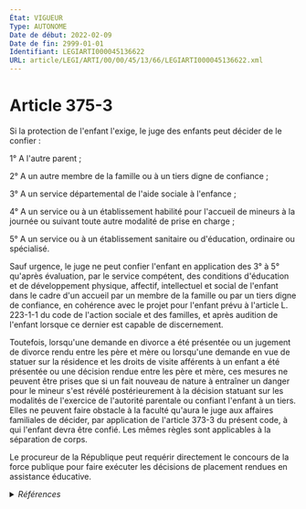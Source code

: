 ```yaml
---
État: VIGUEUR
Type: AUTONOME
Date de début: 2022-02-09
Date de fin: 2999-01-01
Identifiant: LEGIARTI000045136622
URL: article/LEGI/ARTI/00/00/45/13/66/LEGIARTI000045136622.xml
---
```


<h1>Article 375-3</h1>

Si la protection de l'enfant l'exige, le juge des enfants peut décider de le
confier :<br />

1° A l'autre parent ;<br />

2° A un autre membre de la famille ou à un tiers digne de confiance ;<br />

3° A un service départemental de l'aide sociale à l'enfance ;<br />

4° A un service ou à un établissement habilité pour l'accueil de mineurs à la
journée ou suivant toute autre modalité de prise en charge ;<br />

5° A un service ou à un établissement sanitaire ou d'éducation, ordinaire ou
spécialisé.<br />

Sauf urgence, le juge ne peut confier l'enfant en application des 3° à 5°
qu'après évaluation, par le service compétent, des conditions d'éducation et de
développement physique, affectif, intellectuel et social de l'enfant dans le
cadre d'un accueil par un membre de la famille ou par un tiers digne de
confiance, en cohérence avec le projet pour l'enfant prévu à l'article L.
223-1-1 du code de l'action sociale et des familles, et après audition de
l'enfant lorsque ce dernier est capable de discernement.<br />

Toutefois, lorsqu'une demande en divorce a été présentée ou un jugement de
divorce rendu entre les père et mère ou lorsqu'une demande en vue de statuer sur
la résidence et les droits de visite afférents à un enfant a été présentée ou
une décision rendue entre les père et mère, ces mesures ne peuvent être prises
que si un fait nouveau de nature à entraîner un danger pour le mineur s'est
révélé postérieurement à la décision statuant sur les modalités de l'exercice de
l'autorité parentale ou confiant l'enfant à un tiers. Elles ne peuvent faire
obstacle à la faculté qu'aura le juge aux affaires familiales de décider, par
application de l'article 373-3 du présent code, à qui l'enfant devra être
confié. Les mêmes règles sont applicables à la séparation de corps.<br />

Le procureur de la République peut requérir directement le concours de la force
publique pour faire exécuter les décisions de placement rendues en assistance
éducative.


<details>
  <summary><em>Références</em></summary>

  <h2>Articles faisant référence à l'article</h2>
  
  <ul>
    <li>
      <a href="https://legal.tricoteuses.fr//redirection/LEGIARTI000045136663?vers=git&vers=legifrance">Code civil - article 373-3 AUTONOME VIGUEUR, en vigueur depuis le 2022-02-09</a> CITATION cible
    </li>
    <li>
      <a href="https://legal.tricoteuses.fr//redirection/LEGIARTI000045136604?vers=git&vers=legifrance">Code de l'action sociale et des familles - article L221-4 AUTONOME VIGUEUR, en vigueur depuis le 2022-02-09</a> CITATION source
    </li>
    <li>
      <a href="https://legal.tricoteuses.fr//redirection/LEGIARTI000045134332?vers=git&vers=legifrance">LOI n° 2022-140 du 7 février 2022 relative à la protection des enfants - article 1 ENTIEREMENT_MODIF</a> MODIFIE source
    </li>
  </ul>
  
  <h2>Références faites par l'article</h2>
  
  <ul>
    <li>
      1988-10-06 CITATION cible <a href="https://legal.tricoteuses.fr//redirection/LEGIARTI000006683693?vers=git&vers=legifrance">Décret n°88-949 du 6 octobre 1988 relatif à l'habilitation des personnes physiques, établissements, services ou organismes publics ou privés auxquels l'autorité judiciaire confie habituellement des mineurs ou l'exécution de mesures les concernant - article 1 AUTONOME MODIFIE, en vigueur du 1988-10-08 au 2003-03-06</a>
    </li>
    <li>
      2016-03-14 CITATION cible <a href="https://legal.tricoteuses.fr//redirection/LEGIARTI000032205912?vers=git&vers=legifrance">LOI n° 2016-297 du 14 mars 2016 relative à la protection de l'enfant - article 27 ENTIEREMENT_MODIF</a>
    </li>
    <li>
      2016-03-14 CITATION cible <a href="https://legal.tricoteuses.fr//redirection/LEGIARTI000032205948?vers=git&vers=legifrance">LOI n° 2016-297 du 14 mars 2016 relative à la protection de l'enfant - article 29 ENTIEREMENT_MODIF</a>
    </li>
    <li>
      2016-03-14 CITATION cible <a href="https://legal.tricoteuses.fr//redirection/LEGIARTI000032205914?vers=git&vers=legifrance">LOI n° 2016-297 du 14 mars 2016 relative à la protection de l'enfant - article 6 ENTIEREMENT_MODIF</a>
    </li>
    <li>
      2016-09-28 CITATION cible <a href="https://legal.tricoteuses.fr//redirection/LEGIARTI000033167320?vers=git&vers=legifrance">Décret n° 2016-1283 du 28 septembre 2016 relatif au référentiel fixant le contenu du projet pour l'enfant prévu à l'article L. 223-1-1 du code de l'action sociale et des familles - article 1 ENTIEREMENT_MODIF</a>
    </li>
    <li>
      2016-10-12 CITATION cible <a href="https://legal.tricoteuses.fr//redirection/LEGITEXT000033244701?vers=git&vers=legifrance">Décret n° 2016-1375 du 12 octobre 2016 relatif à la constitution, à l'attribution et au versement, à partir de l'allocation de rentrée scolaire, du pécule mentionné à l'article L. 543-3 du code de la sécurité sociale VIGUEUR</a>
    </li>
    <li>
      2017-02-28 CITATION cible <a href="https://legal.tricoteuses.fr//redirection/LEGIARTI000034107732?vers=git&vers=legifrance">LOI n° 2017-258 du 28 février 2017 relative à la sécurité publique - article 31 AUTONOME VIGUEUR, en vigueur depuis le 2017-03-02</a>
    </li>
    <li>
      2017-11-15 CITATION cible <a href="https://legal.tricoteuses.fr//redirection/LEGIARTI000036034270?vers=git&vers=legifrance">Décret n° 2017-1572 du 15 novembre 2017 relatif aux modalités d'organisation de la visite en présence d'un tiers prévue à l'article 375-7 du code civil - article 1 ENTIEREMENT_MODIF</a>
    </li>
    <li>
      2020-03-25 CITATION cible <a href="https://legal.tricoteuses.fr//redirection/LEGIARTI000041899558?vers=git&vers=legifrance">Ordonnance n° 2020-304 du 25 mars 2020 portant adaptation des règles applicables aux juridictions de l'ordre judiciaire statuant en matière non pénale et aux contrats de syndic de copropriété - article 14 AUTONOME VIGUEUR, en vigueur depuis le 2020-05-21</a>
    </li>
    <li>
      2021-07-12 CITATION cible <a href="https://legal.tricoteuses.fr//redirection/LEGIARTI000043790273?vers=git&vers=legifrance">Décret n° 2021-929 du 12 juillet 2021 fixant les modalités de transmission d'informations par le ministère de la justice à l'Observatoire national de la protection de l'enfance - article 6 ENTIEREMENT_MODIF</a>
    </li>
    <li>
      2022-02-07 MODIFIE cible <a href="https://legal.tricoteuses.fr//redirection/LEGIARTI000045134332?vers=git&vers=legifrance">LOI n° 2022-140 du 7 février 2022 relative à la protection des enfants - article 1 ENTIEREMENT_MODIF</a>
    </li>
    <li>
      2023-08-28 CITATION cible <a href="https://legal.tricoteuses.fr//redirection/LEGIARTI000048007782?vers=git&vers=legifrance">Décret n° 2023-826 du 28 août 2023 relatif aux modalités d'accompagnement du tiers digne de confiance, de l'accueil durable et bénévole par un tiers et de désignation de la personne de confiance par un mineur - article 1 ENTIEREMENT_MODIF</a>
    </li>
    <li>
      2999-01-01 CITATION source <a href="https://legal.tricoteuses.fr//redirection/LEGIARTI000045136663?vers=git&vers=legifrance">Code civil - article 373-3 AUTONOME VIGUEUR, en vigueur depuis le 2022-02-09</a>
    </li>
    <li>
      2999-01-01 CITATION cible <a href="https://legal.tricoteuses.fr//redirection/LEGIARTI000041473294?vers=git&vers=legifrance">Code civil - article 375-4 AUTONOME VIGUEUR, en vigueur depuis le 2019-12-30</a>
    </li>
    <li>
      2999-01-01 CITATION cible <a href="https://legal.tricoteuses.fr//redirection/LEGIARTI000032655173?vers=git&vers=legifrance">Code civil - article 375-5 AUTONOME VIGUEUR, en vigueur depuis le 2016-06-05</a>
    </li>
    <li>
      2999-01-01 CITATION cible <a href="https://legal.tricoteuses.fr//redirection/LEGIARTI000045136610?vers=git&vers=legifrance">Code civil - article 375-7 AUTONOME VIGUEUR, en vigueur depuis le 2022-02-09</a>
    </li>
    <li>
      2999-01-01 CITATION cible <a href="https://legal.tricoteuses.fr//redirection/LEGIARTI000006426871?vers=git&vers=legifrance">Code civil - article 375-9 AUTONOME VIGUEUR, en vigueur depuis le 2007-03-06</a>
    </li>
    <li>
      2999-01-01 CITATION cible <a href="https://legal.tricoteuses.fr//redirection/LEGIARTI000048007811?vers=git&vers=legifrance">Code de l'action sociale et des familles - article D221-24-2 AUTONOME VIGUEUR, en vigueur depuis le 2023-08-31</a>
    </li>
    <li>
      2999-01-01 CITATION cible <a href="https://legal.tricoteuses.fr//redirection/LEGIARTI000048007813?vers=git&vers=legifrance">Code de l'action sociale et des familles - article D221-24-3 AUTONOME VIGUEUR, en vigueur depuis le 2023-08-31</a>
    </li>
    <li>
      2999-01-01 CITATION cible <a href="https://legal.tricoteuses.fr//redirection/LEGIARTI000048007815?vers=git&vers=legifrance">Code de l'action sociale et des familles - article D221-24-4 AUTONOME VIGUEUR, en vigueur depuis le 2023-08-31</a>
    </li>
    <li>
      2999-01-01 CITATION cible <a href="https://legal.tricoteuses.fr//redirection/LEGIARTI000033167658?vers=git&vers=legifrance">Code de l'action sociale et des familles - article D223-16 AUTONOME VIGUEUR, en vigueur depuis le 2016-10-01</a>
    </li>
    <li>
      2999-01-01 CITATION cible <a href="https://legal.tricoteuses.fr//redirection/LEGIARTI000033514167?vers=git&vers=legifrance">Code de l'action sociale et des familles - article D223-28 AUTONOME VIGUEUR, en vigueur depuis le 2016-12-03</a>
    </li>
    <li>
      2999-01-01 CITATION cible <a href="https://legal.tricoteuses.fr//redirection/LEGIARTI000043791939?vers=git&vers=legifrance">Code de l'action sociale et des familles - article D226-3-7 AUTONOME VIGUEUR, en vigueur depuis le 2021-09-30</a>
    </li>
    <li>
      2999-01-01 CITATION cible <a href="https://legal.tricoteuses.fr//redirection/LEGIARTI000043617173?vers=git&vers=legifrance">Code de l'action sociale et des familles - article D316-2 AUTONOME VIGUEUR, en vigueur depuis le 2021-09-30</a>
    </li>
    <li>
      2999-01-01 CITATION cible <a href="https://legal.tricoteuses.fr//redirection/LEGIARTI000045135163?vers=git&vers=legifrance">Code de l'action sociale et des familles - article L221-2-5 AUTONOME VIGUEUR, en vigueur depuis le 2022-02-09</a>
    </li>
    <li>
      2999-01-01 CITATION cible <a href="https://legal.tricoteuses.fr//redirection/LEGIARTI000045136604?vers=git&vers=legifrance">Code de l'action sociale et des familles - article L221-4 AUTONOME VIGUEUR, en vigueur depuis le 2022-02-09</a>
    </li>
    <li>
      2999-01-01 CITATION cible <a href="https://legal.tricoteuses.fr//redirection/LEGIARTI000049050913?vers=git&vers=legifrance">Code de l'action sociale et des familles - article L222-5 AUTONOME VIGUEUR, en vigueur depuis le 2024-01-28</a>
    </li>
    <li>
      2999-01-01 CITATION cible <a href="https://legal.tricoteuses.fr//redirection/LEGIARTI000045137095?vers=git&vers=legifrance">Code de l'action sociale et des familles - article L223-3 AUTONOME VIGUEUR, en vigueur depuis le 2022-02-09</a>
    </li>
    <li>
      2999-01-01 CITATION cible <a href="https://legal.tricoteuses.fr//redirection/LEGIARTI000032207428?vers=git&vers=legifrance">Code de l'action sociale et des familles - article L223-3-1 AUTONOME VIGUEUR, en vigueur depuis le 2016-03-16</a>
    </li>
    <li>
      2999-01-01 CITATION cible <a href="https://legal.tricoteuses.fr//redirection/LEGIARTI000045205199?vers=git&vers=legifrance">Code de l'action sociale et des familles - article L223-5 AUTONOME VIGUEUR, en vigueur depuis le 2022-02-23</a>
    </li>
    <li>
      2999-01-01 CITATION cible <a href="https://legal.tricoteuses.fr//redirection/LEGIARTI000045137287?vers=git&vers=legifrance">Code de l'action sociale et des familles - article L226-3-3 AUTONOME VIGUEUR, en vigueur depuis le 2022-02-09</a>
    </li>
    <li>
      2999-01-01 CITATION cible <a href="https://legal.tricoteuses.fr//redirection/LEGIARTI000027572876?vers=git&vers=legifrance">Code de l'action sociale et des familles - article L227-2 AUTONOME VIGUEUR, en vigueur depuis le 2015-03-22</a>
    </li>
    <li>
      2999-01-01 CITATION cible <a href="https://legal.tricoteuses.fr//redirection/LEGIARTI000032206557?vers=git&vers=legifrance">Code de l'action sociale et des familles - article L227-2-1 AUTONOME VIGUEUR, en vigueur depuis le 2016-03-16</a>
    </li>
    <li>
      2999-01-01 CITATION cible <a href="https://legal.tricoteuses.fr//redirection/LEGIARTI000006796947?vers=git&vers=legifrance">Code de l'action sociale et des familles - article L228-3 AUTONOME VIGUEUR, en vigueur depuis le 2000-12-23</a>
    </li>
    <li>
      2999-01-01 CITATION cible <a href="https://legal.tricoteuses.fr//redirection/LEGIARTI000036034344?vers=git&vers=legifrance">Code de l'action sociale et des familles - article R223-31 AUTONOME VIGUEUR, en vigueur depuis le 2017-11-18</a>
    </li>
    <li>
      2999-01-01 CITATION cible <a href="https://legal.tricoteuses.fr//redirection/LEGIARTI000006681259?vers=git&vers=legifrance">Code de la famille et de l'aide sociale - article 123-4 AUTONOME ABROGE, en vigueur du 1986-01-08 au 2000-12-23</a>
    </li>
    <li>
      2999-01-01 CITATION cible <a href="https://legal.tricoteuses.fr//redirection/LEGIARTI000006681043?vers=git&vers=legifrance">Code de la famille et de l'aide sociale - article 46 AUTONOME ABROGE, en vigueur du 1989-07-14 au 2000-12-23</a>
    </li>
    <li>
      2999-01-01 CITATION cible <a href="https://legal.tricoteuses.fr//redirection/LEGIARTI000006681049?vers=git&vers=legifrance">Code de la famille et de l'aide sociale - article 49 AUTONOME ABROGE, en vigueur du 1959-01-08 au 1986-01-08</a>
    </li>
    <li>
      2999-01-01 CITATION cible <a href="https://legal.tricoteuses.fr//redirection/LEGIARTI000006681147?vers=git&vers=legifrance">Code de la famille et de l'aide sociale - article 57 AUTONOME ABROGE, en vigueur du 1989-07-14 au 2000-12-23</a>
    </li>
    <li>
      2999-01-01 CITATION cible <a href="https://legal.tricoteuses.fr//redirection/LEGIARTI000006681214?vers=git&vers=legifrance">Code de la famille et de l'aide sociale - article 85 AUTONOME ABROGE, en vigueur du 1986-01-08 au 2000-12-23</a>
    </li>
    <li>
      2999-01-01 CITATION cible <a href="https://legal.tricoteuses.fr//redirection/LEGIARTI000006681229?vers=git&vers=legifrance">Code de la famille et de l'aide sociale - article 94 AUTONOME ABROGE, en vigueur du 1989-07-14 au 2000-12-23</a>
    </li>
    <li>
      2999-01-01 CITATION cible <a href="https://legal.tricoteuses.fr//redirection/LEGIARTI000006681231?vers=git&vers=legifrance">Code de la famille et de l'aide sociale - article 95 AUTONOME MODIFIE, en vigueur du 1986-01-08 au 1996-07-06</a>
    </li>
    <li>
      2999-01-01 CITATION cible <a href="https://legal.tricoteuses.fr//redirection/LEGIARTI000047456714?vers=git&vers=legifrance">Code de la sécurité sociale - article L351-4 AUTONOME VIGUEUR, en vigueur depuis le 2023-09-01</a>
    </li>
    <li>
      2999-01-01 CITATION cible <a href="https://legal.tricoteuses.fr//redirection/LEGIARTI000006743209?vers=git&vers=legifrance">Code de la sécurité sociale - article L521-2 AUTONOME MODIFIE, en vigueur du 2006-07-01 au 2006-12-22</a>
    </li>
    <li>
      2999-01-01 CITATION cible <a href="https://legal.tricoteuses.fr//redirection/LEGIARTI000045136627?vers=git&vers=legifrance">Code de la sécurité sociale - article L543-3 AUTONOME VIGUEUR, en vigueur depuis le 2022-02-09</a>
    </li>
    <li>
      2999-01-01 CITATION cible <a href="https://legal.tricoteuses.fr//redirection/LEGIARTI000006412186?vers=git&vers=legifrance">Code de procédure civile - article 1198 AUTONOME VIGUEUR, en vigueur depuis le 1982-01-01</a>
    </li>
    <li>
      CODIFICATION source Loi 1803-03-14
    </li>
  </ul>
</details>
